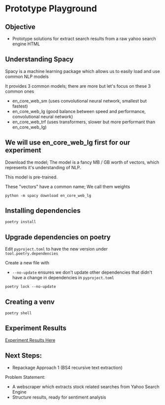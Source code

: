 # Prototype Playground

## Objective
- Prototype solutions for extract search results from a raw yahoo search engine HTML

## Understanding Spacy

Spacy is a machine learning package which allows us to easily load and use common NLP models

It provides 3 common models; there are more but let's focus on these 3 common ones
- en_core_web_sm (uses convolutional neural network, smallest but fastest)
- en_core_web_lg (good balance between speed and performance, convolutional neural network)
- en_core_web_trf (uses transformers, slower but more performant than en_core_web_lg)

## We will use en_core_web_lg first for our experiment

Download the model; The model is a fancy MB / GB worth of vectors, which represents it's understanding of NLP.

This model is pre-trained.

These "vectors" have a common name; We call them weights

```
python -m spacy download en_core_web_lg
```

## Installing dependencies

```commandline
poetry install
```

## Upgrade dependencies on poetry

Edit `pyproject.toml` to have the new version under `tool.poetry.dependencies`

Create a new file with
- `--no-update` ensures we don't update other dependencies that didn't have a change in dependencies in `pyproject.toml`

```commandline
poetry lock --no-update
```

## Creating a venv

```commandline
poetry shell
```

## Experiment Results

[Experiment Results Here](./EXPERIMENT_RESULTS.md)

## Next Steps:
- Repackage Approach 1 (BS4 recursive text extraction)

Problem Statement:
- A webscraper which extracts stock related searches from Yahoo Search Engine
- Structure results, ready for sentiment analysis